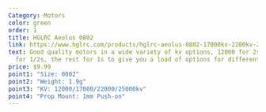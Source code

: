 ```yaml
---
Category: Motors
color: green
order: 1
title: HGLRC Aeolus 0802
link: https://www.hglrc.com/products/hglrc-aeolus-0802-17000kv-2200kv-25000kv-brushless-motor
text: Good quality motors in a wide variety of kv options, 12000 for 2s, 17000
  for 1/2s, the rest for 1s to give you a load of options for different builds
price: $9.99
point1: "Size: 0802"
point2: "Weight: 1.9g"
point3: "KV: 12000/17000/22000/25000kv"
point4: "Prop Mount: 1mm Push-on"
---
```

